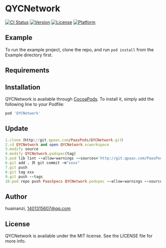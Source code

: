 # QYCNetwork

[![CI Status](https://img.shields.io/travis/huainanzi/QYCNetwork.svg?style=flat)](https://travis-ci.org/huainanzi/QYCNetwork)
[![Version](https://img.shields.io/cocoapods/v/QYCNetwork.svg?style=flat)](https://cocoapods.org/pods/QYCNetwork)
[![License](https://img.shields.io/cocoapods/l/QYCNetwork.svg?style=flat)](https://cocoapods.org/pods/QYCNetwork)
[![Platform](https://img.shields.io/cocoapods/p/QYCNetwork.svg?style=flat)](https://cocoapods.org/pods/QYCNetwork)

## Example

To run the example project, clone the repo, and run `pod install` from the Example directory first.

## Requirements

## Installation

QYCNetwork is available through [CocoaPods](https://cocoapods.org). To install
it, simply add the following line to your Podfile:

```ruby
pod 'QYCNetwork'
```
## Update
```ruby
1.clone（http://git.qpaas.com/PaasPods/QYCNetwork.git）
2.cd QYCNetwork and open QYCNetwork.xcworkspace
3.modify source
4.modify QYCNetwork.podspec(tag)
5.pod lib lint --allow-warnings --sources='http://git.qpaas.com/PaasPods/PaasSpecs.git,https://github.com/CocoaPods/Specs.git'
6.git add . 并 git commit -m"xxxx"
7.git push
8.git tag xxx
9.git push --tags
10.pod repo push PaasSpecs QYCNetwork.podspec --allow-warnings --sources='http://git.qpaas.com/PaasPods/PaasSpecs.git,https://github.com/CocoaPods/Specs.git'
```
## Author

huainanzi, 1401315607@qq.com

## License

QYCNetwork is available under the MIT license. See the LICENSE file for more info.

